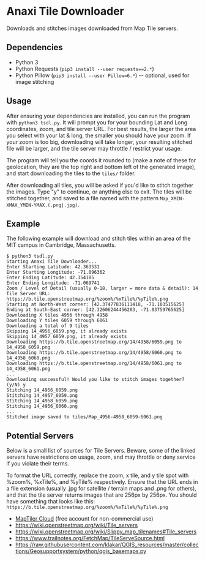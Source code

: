 # Anaxi Tile Downloader
Downloads and stitches images downloaded from Map Tile servers.

## Dependencies
* Python 3
* Python Requests (`pip3 install --user requests==2.*`)
* Python Pillow (`pip3 install --user Pillow=6.*`) -- optional, used for image stitching

## Usage
After ensuring your dependencies are installed, you can run the program with `python3 tsdl.py`. It will prompt you for your bounding Lat and Long coordinates, zoom, and tile server URL. For best results, the larger the area you select with your lat & long, the smaller you should have your zoom. If your zoom is too big, downloading will take longer, your resulting stitched file will be larger, and the tile server may throttle / restrict your usage.

The program will tell you the coords it rounded to (make a note of these for geolocation, they are the top right and bottom left of the generated image), and start downloading the tiles to the `tiles/` folder. 

After downloading all tiles, you will be asked if you'd like to stitch together the images. Type "y" to continue, or anything else to exit. The tiles will be stitched together, and saved to a file named with the pattern `Map_XMIN-XMAX_YMIN-YMAX.(.png|.jpg)`. 

## Example
The following example will download and stitch tiles within an area of the MIT campus in Cambridge, Massachusetts.
```
$ python3 tsdl.py
Starting Anaxi Tile Downloader...
Enter Starting Latitude: 42.363531
Enter Starting Longitude: -71.096362
Enter Ending Latitude: 42.354185
Enter Ending Longitude: -71.069741
Zoom / Level of Detail (usually 0-18, larger = more data & detail): 14
Tile Server URL: https://b.tile.openstreetmap.org/%zoom%/%xTile%/%yTile%.png
Starting at North-West corner: [42.37477836111418, -71.103515625]
Ending at South-East corner: [42.32606244456203, -71.03759765625]
Downloading X tiles 4956 through 4958
Downloading Y tiles 6059 through 6061
Downloading a total of 9 tiles
Skipping 14_4956_6059.png, it already exists
Skipping 14_4957_6059.png, it already exists
Downloading https://b.tile.openstreetmap.org/14/4958/6059.png to 14_4958_6059.png
Downloading https://b.tile.openstreetmap.org/14/4958/6060.png to 14_4958_6060.png
Downloading https://b.tile.openstreetmap.org/14/4958/6061.png to 14_4958_6061.png
...
Downloading successful! Would you like to stitch images together? (y/N) y
Stitching 14_4956_6059.png
Stitching 14_4957_6059.png
Stitching 14_4958_6059.png
Stitching 14_4956_6060.png
...
Stitched image saved to tiles/Map_4956-4958_6059-6061.png
```

## Potential Servers
Below is a small list of sources for Tile Servers. Beware, some of the linked servers have restrictions on usage, zoom, and may throttle or deny service if you violate their terms. 

To format the URL correctly, replace the zoom, x tile, and y tile spot with %zoom%, %xTile%, and %yTile% respectively. Ensure that the URL ends in a file extension (usually .jpg for satellite / terrain maps and .png for others), and that the tile server returns images that are 256px by 256px. You should have something that looks like this: `https://b.tile.openstreetmap.org/%zoom%/%xTile%/%yTile%.png` 

* [MapTiler Cloud](https://cloud.maptiler.com/maps/) (free account for non-commercial use)
* https://wiki.openstreetmap.org/wiki/Tile_servers
* https://wiki.openstreetmap.org/wiki/Slippy_map_tilenames#Tile_servers
* https://www.trailnotes.org/FetchMap/TileServeSource.html
* https://raw.githubusercontent.com/klakar/QGIS_resources/master/collections/Geosupportsystem/python/qgis_basemaps.py
